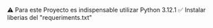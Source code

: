 <p>
  ⚠️ Para este Proyecto es indispensable utilizar Python 3.12.1
  ✅ Instalar liberias del "requeriments.txt"
</p>

